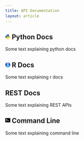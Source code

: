 ```yaml
---
title: API Documentation
layout: article
---
```


<h2> 
    <img src="/assets/images/python_icon.jpeg" alt="python_icon" style="width: 0.75em;"/>  
    <strong>Python Docs</strong>
</h2>

Some text explaining python docs  


<h2> 
    <img src="/assets/images/rstudio_icon.jpeg" alt="rstudio_icon" style="width: 0.75em;"/>
    <strong>R Docs</strong>
</h2>

Some text explaining r docs


<h2> 
    <strong>REST Docs</strong>
</h2>

Some text explaining REST APIs

<h2> 
    <img src="/assets/images/bash_icon.png" alt="bash_icon" style="width: 0.75em;"/>
    <strong>Command Line</strong>
</h2>

Some text explaining command line




